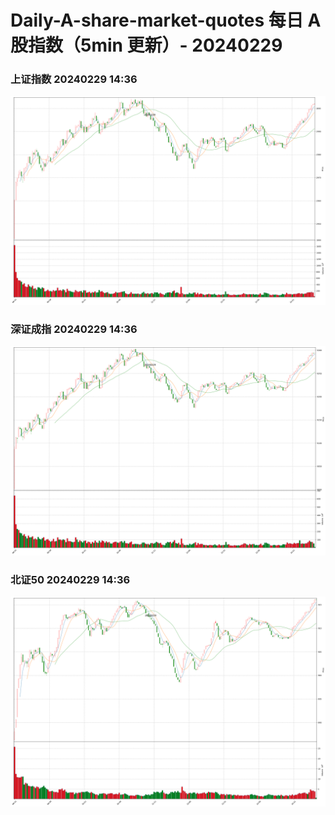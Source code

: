 
# Daily-A-share-market-quotes 每日 A 股指数（5min 更新）- 20240229

### 上证指数 20240229 14:36
![](./fig/2024/2/20240229-sh000001.png)

### 深证成指 20240229 14:36
![](./fig/2024/2/20240229-sz399001.png)

### 北证50 20240229 14:36
![](./fig/2024/2/20240229-bj899050.png)
